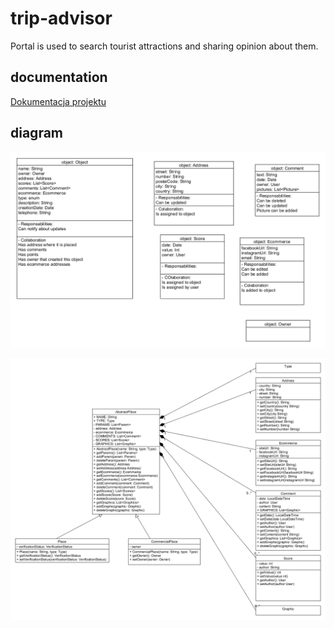 # trip-advisor
Portal is used to search tourist attractions and sharing opinion about them.

## documentation
[Dokumentacja projektu](https://docs.google.com/document/d/1D8wIUmMs7kQ3UNHuGCAnZvQh7-DAUwTEI3hzsNaRPGk/edit?usp=sharing)

## diagram
![alt text](https://github.com/hopefulMechanic/trip-advisor/raw/master/app/CRC.png)

![alt text](https://github.com/hopefulMechanic/trip-advisor/raw/master/app/places.png)
